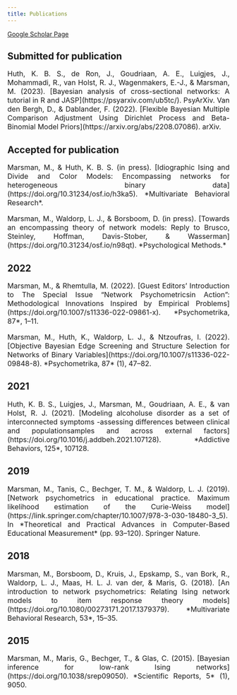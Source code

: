```yaml
---
title: Publications
---
```


[Google Scholar Page](https://scholar.google.com/citations?hl=en&user=dQZr3gcAAAAJ)

## Submitted for publication

<p style="font-size:medium;text-align:justify"> Huth, K. B. S., de Ron, J., Goudriaan, A. E., Luigjes, J., Mohammadi, R., van Holst, R. J., Wagenmakers, E.-J., & Marsman, M. (2023). [Bayesian analysis of cross-sectional networks: A tutorial in R and JASP](https://psyarxiv.com/ub5tc/). PsyArXiv.</p?

<p style="font-size:medium;text-align:justify"> Van den Bergh, D., & Dablander, F. (2022). 
[Flexible Bayesian Multiple Comparison Adjustment Using Dirichlet Process and Beta-Binomial Model Priors](https://arxiv.org/abs/2208.07086). arXiv.<p>


## Accepted for publication

<p style="font-size:medium;text-align:justify"> Marsman, M., & Huth, K. B. S. (in press). [Idiographic Ising and Divide and Color Models: Encompassing networks for heterogeneous binary data](https://doi.org/10.31234/osf.io/h3ka5). *Multivariate Behavioral Research*.</p>

<p style="font-size:medium;text-align:justify"> Marsman, M., Waldorp, L. J., & Borsboom, D. (in press). [Towards an encompassing theory of network models: Reply to Brusco, Steinley, Hoffman, Davis-Stober, & Wasserman](https://doi.org/10.31234/osf.io/n98qt). *Psychological Methods.* </p>


## 2022

<p style="font-size:medium;text-align:justify"> Marsman, M., & Rhemtulla, M. (2022). 
[Guest Editors’ Introduction to The Special Issue “Network Psychometricsin Action”: Methodological Innovations Inspired by Empirical Problems](https://doi.org/10.1007/s11336-022-09861-x). *Psychometrika, 87*, 1–11.</p>


<p style="font-size:medium;text-align:justify"> Marsman, M., Huth, K., Waldorp, L. J., & Ntzoufras, I. (2022). [Objective Bayesian Edge Screening and
Structure Selection for Networks of Binary Variables](https://doi.org/10.1007/s11336-022-09848-8). *Psychometrika, 87* (1), 47–82.</p> 



## 2021

<p style="font-size:medium;text-align:justify"> Huth, K. B. S., Luigjes, J., Marsman, M., Goudriaan, A. E., & van Holst, R. J. (2021). 
[Modeling alcoholuse disorder as a set of interconnected symptoms -assessing differences between clinical and populationsamples and across external factors](https://doi.org/10.1016/j.addbeh.2021.107128). *Addictive Behaviors, 125*, 107128. </p>



## 2019 

<p style="font-size:medium;text-align:justify"> Marsman, M., Tanis, C., Bechger, T. M., & Waldorp, L. J. (2019). 
[Network psychometrics in educational practice. Maximum likelihood estimation of the Curie-Weiss model](https://link.springer.com/chapter/10.1007/978-3-030-18480-3_5). In *Theoretical and Practical Advances in Computer-Based Educational Measurement* (pp. 93–120). Springer Nature.</p>


## 2018 

<p style="font-size:medium;text-align:justify"> Marsman, M., Borsboom, D., Kruis, J., Epskamp, S., van Bork, R., Waldorp, L. J., Maas, H. L. J. van der,
& Maris, G. (2018). 
[An introduction to network psychometrics: Relating Ising network models to item response theory models](https://doi.org/10.1080/00273171.2017.1379379). *Multivariate Behavioral Research, 53*, 15–35.</p>


## 2015 

<p style="font-size:medium;text-align:justify"> Marsman, M., Maris, G., Bechger, T., & Glas, C. (2015). [Bayesian inference for low-rank Ising networks](https://doi.org/10.1038/srep09050).
*Scientific Reports, 5* (1), 9050.</p>


